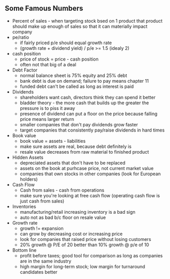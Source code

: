 ## Some Famous Numbers

- Percent of sales - when targeting stock bsed on 1 product that product should make up enough of sales so that it can materially impact company
- pe/ratio
    - if fairly priced p/e should equal growth rate
    - (growth rate + dividend yield) / p/e >= 1.5 (idealy 2)
- cash position
    - price of stock = price - cash position
    - often not that big of a deal
- Debt Factor
    - normal balance sheet is 75% equity and 25% debt
    - bank debt is due on demand; failure to pay means chapter 11
    - funded debt can't be called as long as interest is paid
- Dividends
    - shareholders want cash, directors think they can spend it better
    - bladder theory - the more cash that builds up the greater the pressure is to piss it away
    - presence of dividend can put a floor on the price because falling price means larger return
    - smaller companies that don't pay dividends grow faster
    - target companies that consistently pay/raise dividends in hard times
- Book value
    - book value = assets - liabilities
    - make sure assets are real, because debt definitely is
    - resale value decreases from raw material to finished product
- Hidden Assets
    - depreciated assets that don't have to be replaced
    - assets on the book at purhcase price, not current market value
    - companies that own stocks in other companies (look for European holders)
- Cash Flow
    - Cash from sales - cash from operations
    - make sure you're looking at free cash flow (operating cash flow is just cash from sales)
- Inventories
    - manufacturing/retail increasing inventory is a bad sign
    - auto not as bad b/c floor on resale value
- Growth rate
    - growth != expansion
    - can grow by decreasing cost or increasing price
    - look for companies that raised price without losing customers 
    - 20% growth @ P/E of 20 better than 10% growth @ p/e of 10
- Bottom line
    - profit before taxes; good tool for comparison as long as companies are in the same industry
    - high margin for long-term stock; low margin for turnaround candidates better
